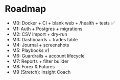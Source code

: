 # Roadmap

- M0: Docker + CI + blank web + /health + tests ✅
- M1: Auth + Postgres + migrations
- M2: CSV import + dry-run
- M3: Dashboards + trades table
- M4: Journal + screenshots
- M5: Playbooks v1
- M6: Guardrails + account lifecycle
- M7: Reports + filter builder
- M8: Forex & Futures
- M9 (Stretch): Insight Coach

